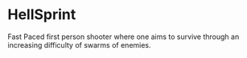# HellSprint
Fast Paced first person shooter where one aims to survive through an increasing difficulty of swarms of enemies.
